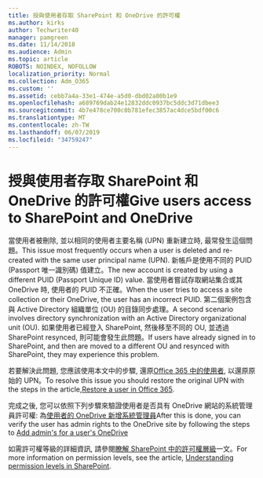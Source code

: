 ```yaml
---
title: 授與使用者存取 SharePoint 和 OneDrive 的許可權
ms.author: kirks
author: Techwriter40
manager: pamgreen
ms.date: 11/14/2018
ms.audience: Admin
ms.topic: article
ROBOTS: NOINDEX, NOFOLLOW
localization_priority: Normal
ms.collection: Adm_O365
ms.custom: ''
ms.assetid: cebb7a4a-33e1-474e-a5d0-dbd02a80b1e9
ms.openlocfilehash: a689769dab24e12832ddc0937bc5ddc3d71dbee3
ms.sourcegitcommit: 4b7e478ce700c0b781efec3857ac4dce5bdf00c6
ms.translationtype: MT
ms.contentlocale: zh-TW
ms.lasthandoff: 06/07/2019
ms.locfileid: "34759247"
---
```

# <a name="give-users-access-to-sharepoint-and-onedrive"></a><span data-ttu-id="49fcb-102">授與使用者存取 SharePoint 和 OneDrive 的許可權</span><span class="sxs-lookup"><span data-stu-id="49fcb-102">Give users access to SharePoint and OneDrive</span></span>

<span data-ttu-id="49fcb-103">當使用者被刪除, 並以相同的使用者主要名稱 (UPN) 重新建立時, 最常發生這個問題。</span><span class="sxs-lookup"><span data-stu-id="49fcb-103">This issue most frequently occurs when a user is deleted and re-created with the same user principal name (UPN).</span></span> <span data-ttu-id="49fcb-104">新帳戶是使用不同的 PUID (Passport 唯一識別碼) 值建立。</span><span class="sxs-lookup"><span data-stu-id="49fcb-104">The new account is created by using a different PUID (Passport Unique ID) value.</span></span> <span data-ttu-id="49fcb-105">當使用者嘗試存取網站集合或其 OneDrive 時, 使用者的 PUID 不正確。</span><span class="sxs-lookup"><span data-stu-id="49fcb-105">When the user tries to access a site collection or their OneDrive, the user has an incorrect PUID.</span></span> <span data-ttu-id="49fcb-106">第二個案例包含與 Active Directory 組織單位 (OU) 的目錄同步處理。</span><span class="sxs-lookup"><span data-stu-id="49fcb-106">A second scenario involves directory synchronization with an Active Directory organizational unit (OU).</span></span> <span data-ttu-id="49fcb-107">如果使用者已經登入 SharePoint, 然後移至不同的 OU, 並透過 SharePoint resynced, 則可能會發生此問題。</span><span class="sxs-lookup"><span data-stu-id="49fcb-107">If users have already signed in to SharePoint, and then are moved to a different OU and resynced with SharePoint, they may experience this problem.</span></span>

<span data-ttu-id="49fcb-108">若要解決此問題, 您應該使用本文中的步驟, 還原[Office 365 中的使用者](https://docs.microsoft.com/office365/admin/add-users/restore-user?view=o365-worldwide), 以還原原始的 UPN。</span><span class="sxs-lookup"><span data-stu-id="49fcb-108">To resolve this issue you should restore the original UPN with the steps in the article,[Restore a user in Office 365](https://docs.microsoft.com/office365/admin/add-users/restore-user?view=o365-worldwide).</span></span>

<span data-ttu-id="49fcb-109">完成之後, 您可以依照下列步驟來驗證使用者是否具有 OneDrive 網站的系統管理員許可權: 為[使用者的 OneDrive 新增系統管理員](https://docs.microsoft.com/sharepoint/manage-user-profiles?redirectSourcePath=%252fen-us%252farticle%252fmanage-user-profiles-in-the-sharepoint-admin-center-494bec9c-6654-41f0-920f-f7f937ea9723#add-and-remove-admins-for-a-users-onedrive)</span><span class="sxs-lookup"><span data-stu-id="49fcb-109">After this is done, you can verify the user has admin rights to the OneDrive site by following the steps to [Add admin's for a user's OneDrive](https://docs.microsoft.com/sharepoint/manage-user-profiles?redirectSourcePath=%252fen-us%252farticle%252fmanage-user-profiles-in-the-sharepoint-admin-center-494bec9c-6654-41f0-920f-f7f937ea9723#add-and-remove-admins-for-a-users-onedrive)</span></span>

<span data-ttu-id="49fcb-110">如需許可權等級的詳細資訊, 請參閱[瞭解 SharePoint 中的許可權層級](https://docs.microsoft.com/sharepoint/understanding-permission-levels)一文。</span><span class="sxs-lookup"><span data-stu-id="49fcb-110">For more information on permission levels, see the article, [Understanding permission levels in SharePoint](https://docs.microsoft.com/sharepoint/understanding-permission-levels).</span></span>
